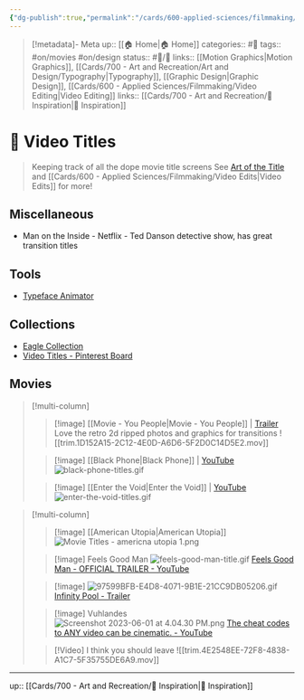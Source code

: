 ```yaml
---
{"dg-publish":true,"permalink":"/cards/600-applied-sciences/filmmaking/video-titles/"}
---
```


> [!metadata]- Meta
> up:: [[🏠 Home\|🏠 Home]]
> categories::  #📝 
> tags::  #on/movies #on/design 
> status:: #📝/🌱 
> links:: [[Motion Graphics\|Motion Graphics]], [[Cards/700 - Art and Recreation/Art and Design/Typography\|Typography]], [[Graphic Design\|Graphic Design]], [[Cards/600 - Applied Sciences/Filmmaking/Video Editing\|Video Editing]]
> links:: [[Cards/700 - Art and Recreation/🎨 Inspiration\|🎨 Inspiration]]


# 🎥 Video Titles
> Keeping track of all the dope movie title screens 
> See [Art of the Title](https://www.artofthetitle.com/) and [[Cards/600 - Applied Sciences/Filmmaking/Video Edits\|Video Edits]] for more!

## Miscellaneous
- Man on the Inside - Netflix - Ted Danson detective show, has great transition titles

## Tools
- [Typeface Animator](https://www.typefaceanimator.com/)


## Collections
- [Eagle Collection](eagle://smart-folder/KWDKGCU93KHO4)
- [Video Titles - Pinterest Board](https://pin.it/7qOugY3)


## Movies

> [!multi-column]
> > [!image] [[Movie - You People\|Movie - You People]] |  [Trailer](https://youtu.be/pCMHc-IFAB0)
> > Love the retro 2d ripped photos and graphics for transitions
> > ![[trim.1D152A15-2C12-4E0D-A6D6-5F2D0C14D5E2.mov]]
> 
> > [!image] [[Black Phone\|Black Phone]] |  [YouTube](https://youtu.be/K64pgOhvd0E)
> > ![black-phone-titles.gif](/img/user/Extras/Attachments/black-phone-titles.gif)
>  
> > [!image] [[Enter the Void\|Enter the Void]] | [YouTube](https://www.youtube.com/watch?v=U-TeW3ezLKc)
> > ![enter-the-void-titles.gif](/img/user/Extras/Attachments/enter-the-void-titles.gif)

> [!multi-column]
> > [!image] [[American Utopia\|American Utopia]]
> > ![Movie Titles - americna utopia 1.png](/img/user/Extras/Attachments/Movie%20Titles%20-%20americna%20utopia%201.png)
> 
> > [!image] Feels Good Man
> > ![feels-good-man-title.gif](/img/user/Extras/Attachments/feels-good-man-title.gif)
> > [Feels Good Man - OFFICIAL TRAILER - YouTube](https://www.youtube.com/watch?v=97akfYZv28I)
>
> > [!image]
> > ![97599BFB-E4D8-4071-9B1E-21CC9DB05206.gif](/img/user/Extras/Attachments/97599BFB-E4D8-4071-9B1E-21CC9DB05206.gif)
> > [Infinity Pool - Trailer](https://youtu.be/PVnIMvVEkrA)
>
>> [!image] Vuhlandes
> > ![Screenshot 2023-06-01 at 4.04.30 PM.png](/img/user/Extras/Attachments/Screenshot%202023-06-01%20at%204.04.30%20PM.png)
> > [The cheat codes to ANY video can be cinematic. - YouTube](https://www.youtube.com/watch?v=tszx4NTH1kA)
>
> > [!Video] I think you should leave
> > ![[trim.4E2548EE-72F8-4838-A1C7-5F35755DE6A9.mov]]

---

up:: [[Cards/700 - Art and Recreation/🎨 Inspiration\|🎨 Inspiration]]
